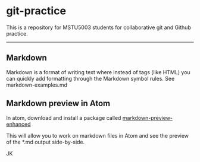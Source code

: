 # git-practice
This is a repository for MSTU5003 students for collaborative git and Github practice.

---

## Markdown
Markdown is a format of writing text where instead of tags (like HTML) you can quickly add formatting through the Markdown symbol rules. See markdown-examples.md

## Markdown preview in Atom
In atom, download and install a package called [markdown-preview-enhanced](https://atom.io/packages/markdown-preview-enhanced)

This will allow you to work on markdown files in Atom and see the preview of the \*.md output side-by-side.

JK
